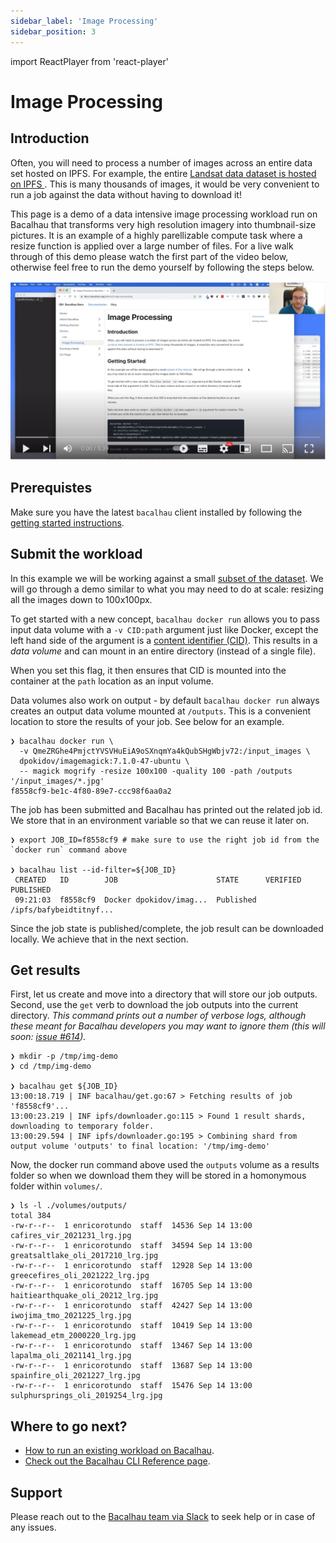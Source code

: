 ```yaml
---
sidebar_label: 'Image Processing'
sidebar_position: 3
---
```

import ReactPlayer from 'react-player'

# Image Processing


## Introduction

Often, you will need to process a number of images across an entire data set hosted on IPFS. For example, the entire [Landsat data dataset is hosted on IPFS ](https://ipfs.io/ipfs/QmeZRGhe4PmjctYVSVHuEiA9oSXnqmYa4kQubSHgWbjv72). This is many thousands of images, it would be very convenient to run a job against the data without having to download it!

This page is a demo of a data intensive image processing workload run on Bacalhau that transforms very high resolution imagery into thumbnail-size pictures.
It is an example of a highly parellizable compute task where a resize function is applied over a large number of files.
For a live walk through of this demo please watch the first part of the video below, otherwise feel free to run the demo yourself by following the steps below.

[![image](/img/Bacalhau_Intro_Video.png)](https://www.youtube.com/watch?v=wkOh05J5qgA)



<!-- Here is an example of running a job live on the Bacalhau network: [Youtube: Bacalhau Intro Video](https://www.youtube.com/watch?v=wkOh05J5qgA)
<ReactPlayer playing controls url='https://www.youtube.com/watch?v=wkOh05J5qgA' playing='false'/> -->

## Prerequistes

Make sure you have the latest `bacalhau` client installed by following the [getting started instructions](../../getting-started/installation).

## Submit the workload

In this example we will be working against a small [subset of the dataset](https://ipfs.io/ipfs/QmeZRGhe4PmjctYVSVHuEiA9oSXnqmYa4kQubSHgWbjv72). We will go through a demo similar to what you may need to do at scale: resizing all the images down to 100x100px.

To get started with a new concept, `bacalhau docker run` allows you to pass input data volume with a `-v CID:path` argument just like Docker, except the left hand side of the argument is a [content identifier (CID)](https://github.com/multiformats/cid).
This results in a *data volume* and can mount in an entire directory (instead of a single file).

When you set this flag, it then ensures that CID is mounted into the container at the `path` location as an input volume.

Data volumes also work on output - by default `bacalhau docker run` always creates an output data volume mounted at `/outputs`.
This is a convenient location to store the results of your job. See below for an example.

```
❯ bacalhau docker run \
  -v QmeZRGhe4PmjctYVSVHuEiA9oSXnqmYa4kQubSHgWbjv72:/input_images \
  dpokidov/imagemagick:7.1.0-47-ubuntu \
  -- magick mogrify -resize 100x100 -quality 100 -path /outputs '/input_images/*.jpg'
f8558cf9-be1c-4f80-89e7-ccc98f6aa0a2
```

The job has been submitted and Bacalhau has printed out the related job id.
We store that in an environment variable so that we can reuse it later on.

```
❯ export JOB_ID=f8558cf9 # make sure to use the right job id from the `docker run` command above

❯ bacalhau list --id-filter=${JOB_ID}
 CREATED   ID        JOB                      STATE      VERIFIED  PUBLISHED
 09:21:03  f8558cf9  Docker dpokidov/imag...  Published            /ipfs/bafybeidtitnyf...
```


Since the job state is published/complete, the job result can be downloaded locally.
We achieve that in the next section.

## Get results

First, let us create and move into a directory that will store our job outputs.
Second, use the `get` verb to download the job outputs into the current directory.
_This command prints out a number of verbose logs, although these meant for Bacalhau developers you may want to ignore them (this will soon: [issue #614](https://github.com/filecoin-project/bacalhau/issues/614))._

```
❯ mkdir -p /tmp/img-demo
❯ cd /tmp/img-demo

❯ bacalhau get ${JOB_ID}
13:00:18.719 | INF bacalhau/get.go:67 > Fetching results of job 'f8558cf9'...
13:00:23.219 | INF ipfs/downloader.go:115 > Found 1 result shards, downloading to temporary folder.
13:00:29.594 | INF ipfs/downloader.go:195 > Combining shard from output volume 'outputs' to final location: '/tmp/img-demo'
```

Now, the docker run command above used the `outputs` volume as a results folder so when we download them they will be stored in a homonymous folder within `volumes/`.

```
❯ ls -l ./volumes/outputs/
total 384
-rw-r--r--  1 enricorotundo  staff  14536 Sep 14 13:00 cafires_vir_2021231_lrg.jpg
-rw-r--r--  1 enricorotundo  staff  34594 Sep 14 13:00 greatsaltlake_oli_2017210_lrg.jpg
-rw-r--r--  1 enricorotundo  staff  12928 Sep 14 13:00 greecefires_oli_2021222_lrg.jpg
-rw-r--r--  1 enricorotundo  staff  16705 Sep 14 13:00 haitiearthquake_oli_20212_lrg.jpg
-rw-r--r--  1 enricorotundo  staff  42427 Sep 14 13:00 iwojima_tmo_2021225_lrg.jpg
-rw-r--r--  1 enricorotundo  staff  10419 Sep 14 13:00 lakemead_etm_2000220_lrg.jpg
-rw-r--r--  1 enricorotundo  staff  13467 Sep 14 13:00 lapalma_oli_2021141_lrg.jpg
-rw-r--r--  1 enricorotundo  staff  13687 Sep 14 13:00 spainfire_oli_2021227_lrg.jpg
-rw-r--r--  1 enricorotundo  staff  15476 Sep 14 13:00 sulphursprings_oli_2019254_lrg.jpg
```


## Where to go next?

* [How to run an existing workload on Bacalhau](../../../getting-started/workload-onboarding).
* [Check out the Bacalhau CLI Reference page](../../../all-flags).
## Support

Please reach out to the [Bacalhau team via Slack](https://filecoinproject.slack.com/archives/C02RLM3JHUY) to seek help or in case of any issues.
